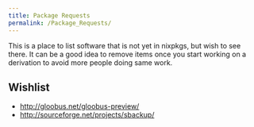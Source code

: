 ```yaml
---
title: Package Requests
permalink: /Package_Requests/
---
```


This is a place to list software that is not yet in nixpkgs, but wish to see there. It can be a good idea to remove items once you start working on a derivation to avoid more people doing same work.

Wishlist
--------

-   <http://gloobus.net/gloobus-preview/>
-   <http://sourceforge.net/projects/sbackup/>
